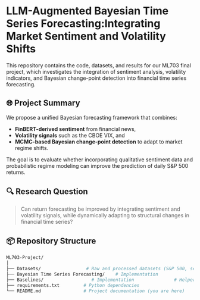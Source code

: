 # LLM-Augmented Bayesian Time Series Forecasting:Integrating Market Sentiment and Volatility Shifts

This repository contains the code, datasets, and results for our ML703 final project, which investigates the integration of sentiment analysis, volatility indicators, and Bayesian change-point detection into financial time series forecasting.

## 🌐 Project Summary

We propose a unified Bayesian forecasting framework that combines:
- **FinBERT-derived sentiment** from financial news,
- **Volatility signals** such as the CBOE VIX, and
- **MCMC-based Bayesian change-point detection** to adapt to market regime shifts.

The goal is to evaluate whether incorporating qualitative sentiment data and probabilistic regime modeling can improve the prediction of daily S&P 500 returns.

## 🔍 Research Question

> Can return forecasting be improved by integrating sentiment and volatility signals, while dynamically adapting to structural changes in financial time series?

## 📦 Repository Structure

```bash
ML703-Project/
│
├── Datasets/                 # Raw and processed datasets (S&P 500, sentiment, VIX)
├── Bayesian Time Series Forecasting/    # Implementation 
├── Baselines/                  # Implementation               # Helper functions (e.g. sentiment scoring, preprocessing)
├── requirements.txt         # Python dependencies
└── README.md                # Project documentation (you are here)
